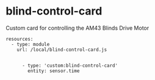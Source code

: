 # blind-control-card
Custom card for controlling the AM43 Blinds Drive Motor



```
resources:
  - type: module
    url: /local/blind-control-card.js
    
```

```
      - type: 'custom:blind-control-card'
        entity: sensor.time
    
```

